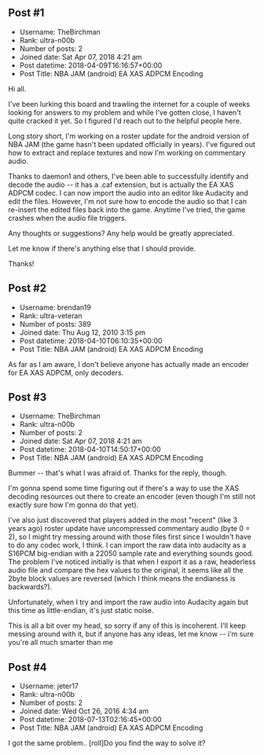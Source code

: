 ## Post #1
- Username: TheBirchman
- Rank: ultra-n00b
- Number of posts: 2
- Joined date: Sat Apr 07, 2018 4:21 am
- Post datetime: 2018-04-09T16:16:57+00:00
- Post Title: NBA JAM (android) EA XAS ADPCM Encoding

Hi all. 

I've been lurking this board and trawling the internet for a couple of weeks looking for answers to my problem and while I've gotten close, I haven't quite cracked it yet. So I figured I'd reach out to the helpful people here. 

Long story short, I'm working on a roster update for the android version of NBA JAM (the game hasn't been updated officially in years). I've figured out how to extract and replace textures and now I'm working on commentary audio. 

Thanks to daemon1 and others, I've been able to successfully identify and decode the audio -- it has a .caf extension, but is actually the EA XAS ADPCM codec. I can now import the audio into an editor like Audacity and edit the files. However, I'm not sure how to encode the audio so that I can re-insert the edited files back into the game. Anytime I've tried, the game crashes when the audio file triggers. 

Any thoughts or suggestions? Any help would be greatly appreciated. 

Let me know if there's anything else that I should provide.

Thanks!
## Post #2
- Username: brendan19
- Rank: ultra-veteran
- Number of posts: 389
- Joined date: Thu Aug 12, 2010 3:15 pm
- Post datetime: 2018-04-10T06:10:35+00:00
- Post Title: NBA JAM (android) EA XAS ADPCM Encoding

As far as I am aware, I don't believe anyone has actually made an encoder for EA XAS ADPCM, only decoders.
## Post #3
- Username: TheBirchman
- Rank: ultra-n00b
- Number of posts: 2
- Joined date: Sat Apr 07, 2018 4:21 am
- Post datetime: 2018-04-10T14:50:17+00:00
- Post Title: NBA JAM (android) EA XAS ADPCM Encoding

Bummer -- that's what I was afraid of. Thanks for the reply, though.

I'm gonna spend some time figuring out if there's a way to use the XAS decoding resources out there to create an encoder (even though I'm still not exactly sure how I'm gonna do that yet). 

I've also just discovered that players added in the most "recent" (like 3 years ago) roster update have uncompressed commentary audio (byte 0 = 2), so I might try messing around with those files first since I wouldn't have to do any codec work, I think. I can import the raw data into audacity as a S16PCM big-endian with a 22050 sample rate and everything sounds good. The problem I've noticed initially is that when I export it as a raw, headerless audio file and compare the hex values to the original, it seems like all the 2byte block values are reversed (which I think means the endianess is backwards?).

Unfortunately, when I try and import the raw audio into Audacity again but this time as little-endian, it's just static noise. 

This is all a bit over my head, so sorry if any of this is incoherent. I'll keep messing around with it, but if anyone has any ideas, let me know -- i'm sure you're all much smarter than me
## Post #4
- Username: jeter17
- Rank: ultra-n00b
- Number of posts: 2
- Joined date: Wed Oct 26, 2016 4:34 am
- Post datetime: 2018-07-13T02:16:45+00:00
- Post Title: NBA JAM (android) EA XAS ADPCM Encoding

I got the same problem.. [roll]Do you find the way to solve it?
